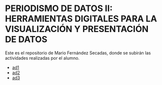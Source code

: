 # PERIODISMO DE DATOS II: HERRAMIENTAS DIGITALES PARA LA VISUALIZACIÓN Y PRESENTACIÓN DE DATOS

Este es el repositorio de Mario Fernández Secadas, donde se subirán las actividades realizadas por el alumno.

- [ad1](https://github.com/nebrijas/periodismodedatos-mariofs17/blob/main/ad1.md)
- [ad2](https://nebrijas.github.io/periodismodedatos-mariofs17/ad2)
- [ad3](https://nebrijas.github.io/periodismodedatos-mariofs17/ad3)
